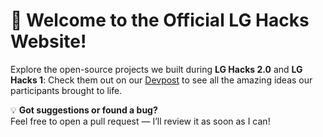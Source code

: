 # 👋 Welcome to the Official LG Hacks Website!

Explore the open-source projects we built during **LG Hacks 2.0** and **LG Hacks 1**:
Check them out on our [Devpost](https://devpost.com/hackathons?search=lg%20hacks) to see all the amazing ideas our participants brought to life.  

💡 **Got suggestions or found a bug?**  
Feel free to open a pull request — I’ll review it as soon as I can!
